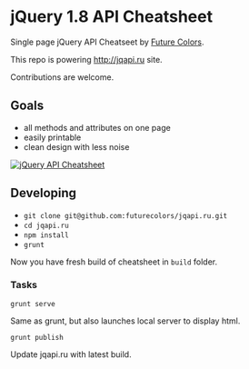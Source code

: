 # jQuery 1.8 API Cheatsheet

Single page jQuery API Cheatseet by [Future Colors].

This repo is powering http://jqapi.ru site.

Contributions are welcome.

## Goals

* all methods and attributes on one page
* easily printable
* clean design with less noise

[![jQuery API Cheatsheet](https://raw.github.com/futurecolors/jqapi.ru/master/jquery_cheatsheet.png "screenshot")](http://jqapi.ru)

## Developing

* `git clone git@github.com:futurecolors/jqapi.ru.git`
* `cd jqapi.ru`
* `npm install`
* `grunt`

Now you have fresh build of cheatsheet in `build` folder.

### Tasks

    grunt serve
Same as grunt, but also launches local server to display html.

    grunt publish
Update jqapi.ru with latest build.

[Future Colors]: http://futurecolors.ru
